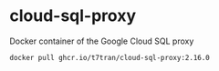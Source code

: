 # cloud-sql-proxy
Docker container of the Google Cloud SQL proxy

	docker pull ghcr.io/t7tran/cloud-sql-proxy:2.16.0